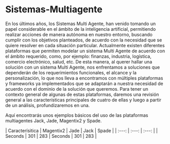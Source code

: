 # Sistemas-Multiagente
En los últimos años, los Sistemas Multi Agente, han venido tomando un papel considerable en el ámbito de la inteligencia artificial, permitiendo realizar acciones de manera autónoma en nuestro entorno, buscando cumplir con los objetivos planteados, de acuerdo con la necesidad que se quiere resolver en cada situación particular. 
Actualmente existen diferentes plataformas que permiten modelar un sistema Multi Agente de acuerdo con el ámbito requerido, como, por ejemplo: finanzas, industria, logística, comercio electrónico, salud, etc.  De esta manera, al querer hallar una solución con un sistema Multi Agente, nos enfrentamos a soluciones que dependerán de los requerimientos funcionales, el alcance y la personalización, lo que nos lleva a encontramos con múltiples plataformas y frameworks ya implementados que se adaptarán a nuestra necesidad de acuerdo con el dominio de la solución que queremos. Para tener un contexto general de algunas de estas plataformas, daremos una revisión general a las características principales de cuatro de ellas y luego a partir de un análisis, profundizaremos en una.

Aquí encontrarás unos ejemplos básicos del uso de las plataformas multiagentes Jack, Jade, Magentix2 y Spade.

| Caracterísitica | Magentix2 | Jade | Jack | Spade |
| :---: | :---: | :---: |
| Seconds | 301 | 283 | Seconds | 301 | 283 |
